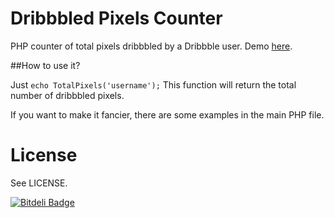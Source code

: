 Dribbbled Pixels Counter
========================

PHP counter of total pixels dribbbled by a Dribbble user. Demo [here](http://distro.dsgnchmp.us/dribbbled-pixels/dribbblePixels.php).


##How to use it?

Just <code>echo TotalPixels('username');</code>
This function will return the total number of dribbbled pixels.

If you want to make it fancier, there are some examples in the main PHP file.


License
=======

See LICENSE.


[![Bitdeli Badge](https://d2weczhvl823v0.cloudfront.net/anatolinicolae/dribbbled-pixels/trend.png)](https://bitdeli.com/free "Bitdeli Badge")

